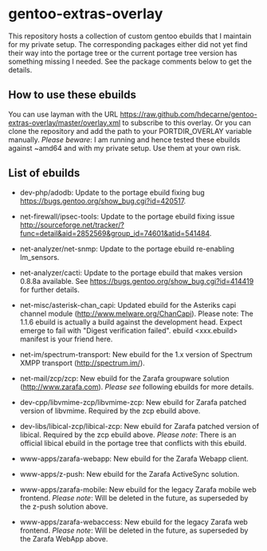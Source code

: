 gentoo-extras-overlay
=====================
This repository hosts a collection of custom gentoo ebuilds that I maintain for my private setup.
The corresponding packages either did not yet find their way into the portage tree or the current portage tree version has something missing I needed. See the package comments below to get the details.

How to use these ebuilds
------------------------
You can use layman with the URL https://raw.github.com/hdecarne/gentoo-extras-overlay/master/overlay.xml to subscribe to this overlay. Or you can clone the repository and add the path to your PORTDIR_OVERLAY variable manually.
_Please beware_: I am running and hence tested these ebuilds against ~amd64 and with my private setup. Use them at your own risk.

List of ebuilds
---------------

* dev-php/adodb: Update to the portage ebuild fixing bug https://bugs.gentoo.org/show_bug.cgi?id=420517.

* net-firewall/ipsec-tools: Update to the portage ebuild fixing issue http://sourceforge.net/tracker/?func=detail&aid=2852569&group_id=74601&atid=541484.

* net-analyzer/net-snmp: Update to the portage ebuild re-enabling lm_sensors.

* net-analyzer/cacti: Update to the portage ebuild that makes version 0.8.8a available. See https://bugs.gentoo.org/show_bug.cgi?id=414419 for further details.

* net-misc/asterisk-chan_capi: Updated ebuild for the Asteriks capi channel module (http://www.melware.org/ChanCapi). Please note: The 1.1.6 ebuild is actually a build against the development head. Expect emerge to fail with "Digest verification failed". ebuild <xxx.ebuild> manifest is your friend here.

* net-im/spectrum-transport: New ebuild for the 1.x version of Spectrum XMPP transport (http://spectrum.im/).

* net-mail/zcp/zcp: New ebuild for the Zarafa groupware solution (http://www.zarafa.com). _Please see_ following ebuilds for more details.

* dev-cpp/libvmime-zcp/libvmime-zcp: New ebuild for Zarafa patched version of libvmime. Required by the zcp ebuild above.

* dev-libs/libical-zcp/libical-zcp: New ebuild for Zarafa patched version of libical. Required by the zcp ebuild above. _Please note_: There is an official libical ebuild in the portage tree that conflicts with this ebuild.

* www-apps/zarafa-webapp: New ebuild for the Zarafa Webapp client.

* www-apps/z-push: New ebuild for the Zarafa ActiveSync solution.

* www-apps/zarafa-mobile: New ebuild for the legacy Zarafa mobile web frontend. _Please note_: Will be deleted in the future, as superseded by the z-push solution above.

* www-apps/zarafa-webaccess: New ebuild for the legacy Zarafa web frontend. _Please note_: Will be deleted in the future, as superseded by the Zarafa WebApp above.
